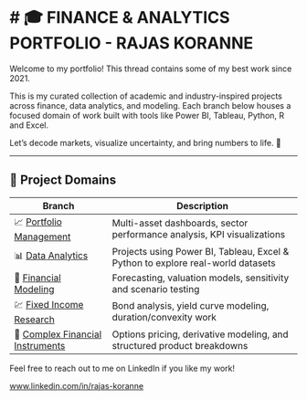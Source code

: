 # # 🎓 FINANCE & ANALYTICS PORTFOLIO - RAJAS KORANNE

Welcome to my portfolio! This thread contains some of my best work since 2021. 

This is my curated collection of academic and industry-inspired projects across finance, data analytics, and modeling. Each branch below houses a focused domain of work built with tools like Power BI, Tableau, Python, R and Excel.

Let’s decode markets, visualize uncertainty, and bring numbers to life. 🚀

---

## 📂 Project Domains

| Branch | Description |
|--------|-------------|
| 📈 [Portfolio Management](https://github.com/rajas9366/Portfolio/tree/Portfolio-Management) | Multi-asset dashboards, sector performance analysis, KPI visualizations |
| 📊 [Data Analytics](https://github.com/rajas9366/Portfolio/tree/Data-Analytics) | Projects using Power BI, Tableau, Excel & Python to explore real-world datasets |
| 🧮 [Financial Modeling](https://github.com/rajas9366/Portfolio/tree/Financial-Modeling) | Forecasting, valuation models, sensitivity and scenario testing |
| 💹 [Fixed Income Research](https://github.com/rajas9366/Portfolio/tree/Fixed-Income-Research) | Bond analysis, yield curve modeling, duration/convexity work |
| 🧠 [Complex Financial Instruments](https://github.com/yourusername/yourrepo/tree/Complex-Financial-Instruments) | Options pricing, derivative modeling, and structured product breakdowns |

Feel free to reach out to me on LinkedIn if you like my work!

www.linkedin.com/in/rajas-koranne

